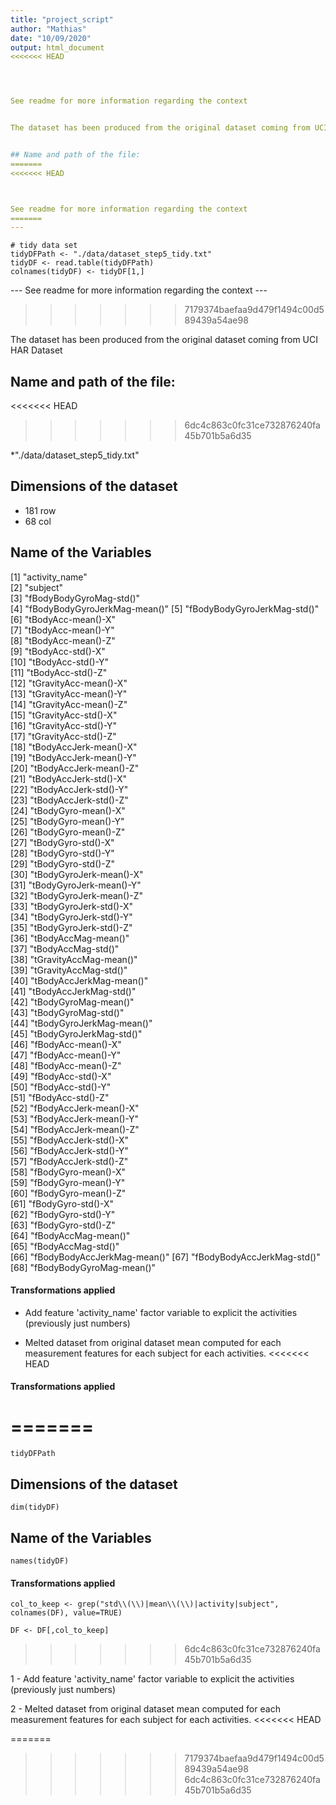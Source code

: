 ```yaml
---
title: "project_script"
author: "Mathias"
date: "10/09/2020"
output: html_document
<<<<<<< HEAD




See readme for more information regarding the context 


The dataset has been produced from the original dataset coming from UCI HAR Dataset


## Name and path of the file:
=======
<<<<<<< HEAD



See readme for more information regarding the context 
=======
---
```


```{r setup, include=FALSE}
# tidy data set
tidyDFPath <- "./data/dataset_step5_tidy.txt"
tidyDF <- read.table(tidyDFPath)
colnames(tidyDF) <- tidyDF[1,]

```

--- See readme for more information regarding the context ---
>>>>>>> 7179374baefaa9d479f1494c00d589439a54ae98

The dataset has been produced from the original dataset coming from UCI HAR Dataset

## Name and path of the file:
<<<<<<< HEAD
>>>>>>> 6dc4c863c0fc31ce732876240fa45b701b5a6d35

*"./data/dataset_step5_tidy.txt"


## Dimensions of the dataset

* 181 row 
* 68 col


## Name of the Variables

   [1] "activity_name"              
   [2] "subject"                    
   [3] "fBodyBodyGyroMag-std()"     
   [4] "fBodyBodyGyroJerkMag-mean()"
   [5] "fBodyBodyGyroJerkMag-std()" 
   [6] "tBodyAcc-mean()-X"          
   [7] "tBodyAcc-mean()-Y"          
   [8] "tBodyAcc-mean()-Z"          
   [9] "tBodyAcc-std()-X"           
  [10] "tBodyAcc-std()-Y"           
  [11] "tBodyAcc-std()-Z"           
  [12] "tGravityAcc-mean()-X"       
  [13] "tGravityAcc-mean()-Y"       
  [14] "tGravityAcc-mean()-Z"       
  [15] "tGravityAcc-std()-X"        
  [16] "tGravityAcc-std()-Y"        
  [17] "tGravityAcc-std()-Z"        
  [18] "tBodyAccJerk-mean()-X"      
  [19] "tBodyAccJerk-mean()-Y"      
  [20] "tBodyAccJerk-mean()-Z"      
  [21] "tBodyAccJerk-std()-X"       
  [22] "tBodyAccJerk-std()-Y"       
  [23] "tBodyAccJerk-std()-Z"       
  [24] "tBodyGyro-mean()-X"         
  [25] "tBodyGyro-mean()-Y"         
  [26] "tBodyGyro-mean()-Z"         
  [27] "tBodyGyro-std()-X"          
  [28] "tBodyGyro-std()-Y"          
  [29] "tBodyGyro-std()-Z"          
  [30] "tBodyGyroJerk-mean()-X"     
  [31] "tBodyGyroJerk-mean()-Y"     
  [32] "tBodyGyroJerk-mean()-Z"     
  [33] "tBodyGyroJerk-std()-X"      
  [34] "tBodyGyroJerk-std()-Y"      
  [35] "tBodyGyroJerk-std()-Z"      
  [36] "tBodyAccMag-mean()"         
  [37] "tBodyAccMag-std()"          
  [38] "tGravityAccMag-mean()"      
  [39] "tGravityAccMag-std()"       
  [40] "tBodyAccJerkMag-mean()"     
  [41] "tBodyAccJerkMag-std()"      
  [42] "tBodyGyroMag-mean()"        
  [43] "tBodyGyroMag-std()"         
  [44] "tBodyGyroJerkMag-mean()"    
  [45] "tBodyGyroJerkMag-std()"     
  [46] "fBodyAcc-mean()-X"          
  [47] "fBodyAcc-mean()-Y"          
  [48] "fBodyAcc-mean()-Z"          
  [49] "fBodyAcc-std()-X"           
  [50] "fBodyAcc-std()-Y"           
  [51] "fBodyAcc-std()-Z"           
  [52] "fBodyAccJerk-mean()-X"      
  [53] "fBodyAccJerk-mean()-Y"      
  [54] "fBodyAccJerk-mean()-Z"      
  [55] "fBodyAccJerk-std()-X"       
  [56] "fBodyAccJerk-std()-Y"       
  [57] "fBodyAccJerk-std()-Z"       
  [58] "fBodyGyro-mean()-X"         
  [59] "fBodyGyro-mean()-Y"         
  [60] "fBodyGyro-mean()-Z"         
  [61] "fBodyGyro-std()-X"          
  [62] "fBodyGyro-std()-Y"          
  [63] "fBodyGyro-std()-Z"          
  [64] "fBodyAccMag-mean()"         
  [65] "fBodyAccMag-std()"          
  [66] "fBodyBodyAccJerkMag-mean()" 
  [67] "fBodyBodyAccJerkMag-std()"  
  [68] "fBodyBodyGyroMag-mean()"  


#### Transformations applied

* Add feature 'activity_name' factor variable to explicit the activities (previously just numbers)

* Melted dataset from original dataset mean computed for each measurement features for each subject for each activities.
<<<<<<< HEAD


#### Transformations applied

=======
=======
```{r}
tidyDFPath
```

## Dimensions of the dataset
```{r}
dim(tidyDF)
```

## Name of the Variables

```{r}
names(tidyDF)
```

#### Transformations applied

```{r}
col_to_keep <- grep("std\\(\\)|mean\\(\\)|activity|subject", colnames(DF), value=TRUE)

DF <- DF[,col_to_keep]

```
>>>>>>> 6dc4c863c0fc31ce732876240fa45b701b5a6d35

1 - Add feature 'activity_name' factor variable to explicit the activities (previously just numbers)

2 - Melted dataset from original dataset mean computed for each measurement features for each subject for each activities.
<<<<<<< HEAD

=======
>>>>>>> 7179374baefaa9d479f1494c00d589439a54ae98
>>>>>>> 6dc4c863c0fc31ce732876240fa45b701b5a6d35
